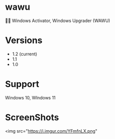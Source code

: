 # wawu
👨‍💻 Windows Activator, Windows Upgrader (WAWU)
# Versions
- 1.2 (current)
- 1.1 
- 1.0
# Support
Windows 10, WIndows 11
# ScreenShots

<img src="https://i.imgur.com/YFmfnLX.png" </img>
